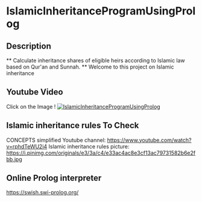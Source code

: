 # IslamicInheritanceProgramUsingProlog
## Description
** Calculate inheritance shares of eligible heirs according to Islamic law based on Qur'an and Sunnah. **
Welcome to this project on Islamic inheritance



## Youtube Video
Click on the Image !
[![IslamicInheritanceProgramUsingProlog](https://www.google.com/search?q=prolog+logo+png&tbm=isch&ved=2ahUKEwjxmd6H6I70AhUJ8IUKHUtGAlgQ2-cCegQIABAA&oq=prolog+logo+&gs_lcp=CgNpbWcQARgAMgQIABATMgYIABAeEBMyCAgAEAUQHhATMggIABAFEB4QEzIICAAQCBAeEBMyCAgAEAgQHhATMggIABAIEB4QEzIICAAQBRAeEBMyCAgAEAUQHhATMggIABAFEB4QEzoHCCMQ7wMQJzoECAAQQzoFCAAQgAQ6BAgAEB5QpgZYnw5g8x1oAHAAeACAAeIBiAG3A5IBBTAuMi4xmAEAoAEBqgELZ3dzLXdpei1pbWfAAQE&sclient=img&ei=f0OMYbHeO4nglwTLjInABQ&bih=661&biw=1366#imgrc=_jZyvB-wkLcCjM)](https://www.youtube.com/watch?v=YB2iMI6nShw&t)



## Islamic inheritance rules To Check
CONCEPTS simplified Youtube channel:   https://www.youtube.com/watch?v=rphdTeWU2i4
Islamic inheritance rules picture:   https://i.pinimg.com/originals/e3/3a/c4/e33ac4ac8e3cf13ac79731582b6e2fbb.jpg



## Online Prolog interpreter
https://swish.swi-prolog.org/

